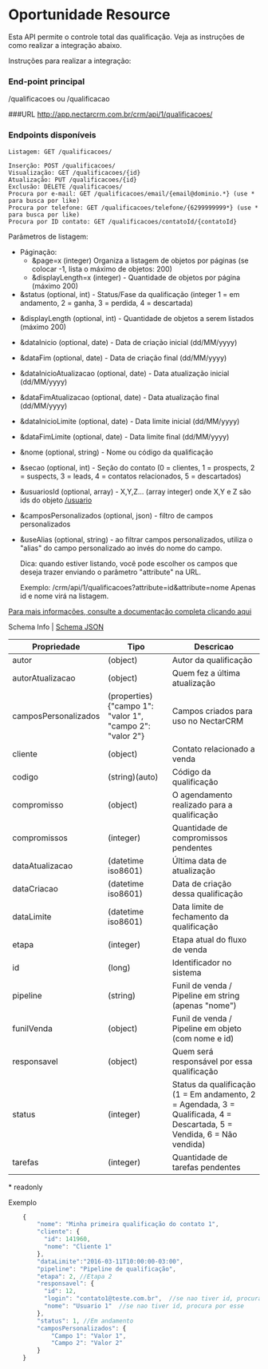 # Oportunidade Resource

Esta API permite o controle total das qualificação. Veja as instruções de como realizar a integração abaixo.

Instruções para realizar a integração:

### End-point principal
/qualificacoes ou /qualificacao

###URL
http://app.nectarcrm.com.br/crm/api/1/qualificacoes/

### Endpoints disponíveis
    Listagem: GET /qualificacoes/

    Inserção: POST /qualificacoes/
    Visualização: GET /qualificacoes/{id}
    Atualização: PUT /qualificacoes/{id}
    Exclusão: DELETE /qualificacoes/
    Procura por e-mail: GET /qualificacoes/email/{email@dominio.*} (use * para busca por like)
    Procura por telefone: GET /qualificacoes/telefone/{6299999999*} (use * para busca por like)
    Procura por ID contato: GET /qualificacoes/contatoId/{contatoId}
    
Parâmetros de listagem:
* Páginação: 
    * &page=x (integer) Organiza a listagem de objetos por páginas (se colocar -1, lista o máximo de objetos: 200)
    * &displayLength=x (integer) - Quantidade de objetos por página (máximo 200)
* &status (optional, int) - Status/Fase da qualificação (integer 1 = em andamento, 2 = ganha, 3 = perdida, 4 = descartada)
+ &displayLength (optional, int) - Quantidade de objetos a serem listados (máximo 200)
+ &dataInicio (optional, date) - Data de criação inicial (dd/MM/yyyy)
+ &dataFim (optional, date) - Data de criação final (dd/MM/yyyy)
+ &dataInicioAtualizacao (optional, date) - Data atualização inicial (dd/MM/yyyy)
+ &dataFimAtualizacao (optional, date) - Data atualização final (dd/MM/yyyy)
+ &dataInicioLimite (optional, date) - Data limite inicial (dd/MM/yyyy)
+ &dataFimLimite (optional, date) - Data limite final (dd/MM/yyyy)
+ &nome (optional, string) - Nome ou código da qualificação
+ &secao (optional, int) - Seção do contato (0 = clientes, 1 = prospects, 2 = suspects, 3 = leads, 4 = contatos relacionados, 5 = descartados)
+ &usuariosId (optional, array) - X,Y,Z... (array integer) onde X,Y e Z são ids do objeto [/usuario](../usuario)
+ &camposPersonalizados (optional, json) - filtro de campos personalizados
+ &useAlias (optional, string) - ao filtrar campos personalizados, utiliza o "alias" do campo personalizado ao invés do nome do campo.


    Dica: quando estiver listando, você pode escolher os campos que deseja trazer enviando o parâmetro "attribute" na URL.
    
    Exemplo:
    /crm/api/1/qualificacoes?attribute=id&attribute=nome
    Apenas id e nome virá na listagem.
    
[Para mais informações, consulte a documentação completa clicando aqui](http://docs.nectarcrm.apiary.io)

Schema Info | [Schema JSON](schema.json)

Propriedade | Tipo | Descricao
------------ | ------------- | -------------
autor | (object) | Autor da qualificação
autorAtualizacao | (object) | Quem fez a última atualização
camposPersonalizados | (properties){"campo 1": "valor 1", "campo 2": "valor 2"} | Campos criados para uso no NectarCRM
cliente | (object) | Contato relacionado a venda
codigo | (string)(auto) | Código da qualificação
compromisso | (object) | O agendamento realizado para a qualificação
compromissos | (integer) | Quantidade de compromissos pendentes
dataAtualizacao | (datetime iso8601) | Última data de atualização
dataCriacao | (datetime iso8601) | Data de criação dessa qualificação
dataLimite | (datetime iso8601) | Data limite de fechamento da qualificação
etapa | (integer) | Etapa atual do fluxo de venda
id | (long) | Identificador no sistema
pipeline | (string) | Funil de venda / Pipeline em string (apenas "nome")
funilVenda | (object) | Funil de venda / Pipeline em objeto (com nome e id)
responsavel | (object) | Quem será responsável por essa qualificação
status | (integer) | Status da qualificação (1 = Em andamento, 2 = Agendada, 3 = Qualificada, 4 = Descartada, 5 = Vendida, 6 = Não vendida)
tarefas | (integer) | Quantidade de tarefas pendentes

\* readonly

Exemplo
```js
    {
        "nome": "Minha primeira qualificação do contato 1",
        "cliente": {
          "id": 141960,
          "nome": "Cliente 1"
        },
	    "dataLimite":"2016-03-11T10:00:00-03:00",
        "pipeline": "Pipeline de qualificação",
        "etapa": 2, //Etapa 2
        "responsavel": {
          "id": 12,
          "login": "contato1@teste.com.br",  //se nao tiver id, procura por esse
          "nome": "Usuario 1"  //se nao tiver id, procura por esse
        },
        "status": 1, //Em andamento
        "camposPersonalizados": {
            "Campo 1": "Valor 1",
            "Campo 2": "Valor 2"
        }
    }
```